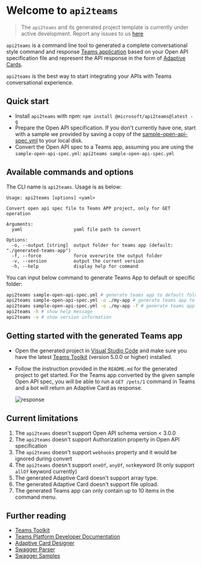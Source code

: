 # Welcome to `api2teams`
> The `api2teams` and its generated project template is currently under active development. Report any issues to us [here](https://github.com/OfficeDev/TeamsFx/issues/new/choose)

`api2teams` is a command line tool to generated a complete conversational style command and response [Teams application](https://learn.microsoft.com/microsoftteams/platform/bots/how-to/conversations/command-bot-in-teams) based on your Open API specification file and represent the API response in the form of [Adaptive Cards](https://learn.microsoft.com/microsoftteams/platform/task-modules-and-cards/cards/cards-reference#adaptive-card).

`api2teams` is the best way to start integrating your APIs with Teams conversational experience.

## Quick start

- Install `api2teams` with npm: `npm install @microsoft/api2teams@latest -g`
- Prepare the Open API specification. If you don't currently have one, start with a sample we provided by saving a copy of the [sample-open-api-spec.yml](https://raw.githubusercontent.com/OfficeDev/TeamsFx/api2teams/packages/api2teams/sample-spec/sample-open-api-spec.yml) to your local disk.
- Convert the Open API spec to a Teams app, assuming you are using the `sample-open-api-spec.yml`: `api2teams sample-open-api-spec.yml`

## Available commands and options

The CLI name is `api2teams`. Usage is as below:

```
Usage: api2teams [options] <yaml>

Convert open api spec file to Teams APP project, only for GET operation

Arguments:
  yaml                   yaml file path to convert

Options:
  -o, --output [string]  output folder for teams app (default: "./generated-teams-app")
  -f, --force            force overwrite the output folder
  -v, --version          output the current version
  -h, --help             display help for command
```

You can input below command to generate Teams App to default or specific folder:

```bash
api2teams sample-open-api-spec.yml # generate teams app to default folder ./generated-teams-app
api2teams sample-open-api-spec.yml -o ./my-app # generate teams app to ./my-app folder
api2teams sample-open-api-spec.yml -o ./my-app -f # generate teams app to ./my-app folder, and force overwrite output folder
api2teams -h # show help message
api2teams -v # show version information
```

## Getting started with the generated Teams app

- Open the generated project in [Visual Studio Code](https://code.visualstudio.com/) and make sure you have the latest [Teams Toolkit](https://marketplace.visualstudio.com/items?itemName=TeamsDevApp.ms-teams-vscode-extension) (version 5.0.0 or higher) installed.

- Follow the instruction provided in the `README.md` for the generated project to get started. For the Teams app converted by the given sample Open API spec, you will be able to run a `GET /pets/1` command in Teams and a bot will return an Adaptive Card as response.

    ![response](https://github.com/OfficeDev/TeamsFx/wiki/api2teams/workflow1.png)
    
## Current limitations
1. The `api2teams` doesn't support Open API schema version < 3.0.0
1. The `api2teams` doesn't support Authorization property in Open API specification
1. The `api2teams` doesn't support `webhooks` property and it would be ignored during convert
1. The `api2teams` doesn't support `oneOf`, `anyOf`, `not`keyword (It only support `allOf` keyword currently)
1. The generated Adaptive Card doesn't support array type. 
1. The generated Adaptive Card doesn't support file upload.
1. The generated Teams app can only contain up to 10 items in the command menu.

## Further reading
- [Teams Toolkit](https://learn.microsoft.com/microsoftteams/platform/toolkit/teams-toolkit-fundamentals)
- [Teams Platform Developer Documentation](https://learn.microsoft.com/microsoftteams/platform/mstdd-landing)
- [Adaptive Card Designer](https://adaptivecards.io/designer)
- [Swagger Parser](https://github.com/APIDevTools/swagger-parser)
- [Swagger Samples](https://github.com/OAI/OpenAPI-Specification)